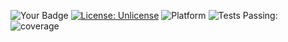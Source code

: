 ![Your Badge](https://img.shields.io/badge/language-python-blue)
[![License: Unlicense](https://img.shields.io/badge/license-Unlicense-blue.svg)](http://unlicense.org/)
![Platform](https://img.shields.io/badge/platform-linux-blue.svg)
![Tests Passing:](https://github.com/CSCI510testerhw1/hw1/actions/workflows/python-app.yml/badge.svg)
![coverage](https://github.com/CSCI510testerhw1/hw1/actions/workflows/python-app.yml/coverage.svg?job=coverage)